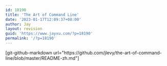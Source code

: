 ```yaml
---
id: 18190
title: 'The Art of Command Line'
date: '2023-01-17T12:09:37+08:00'
author: Jay
layout: revision
guid: 'https://www.jayxu.com/?p=18190'
permalink: '/?p=18190'
---
```


<!-- wp:paragraph -->
<p>[git-github-markdown url="https://github.com/jlevy/the-art-of-command-line/blob/master/README-zh.md"]</p>
<!-- /wp:paragraph -->